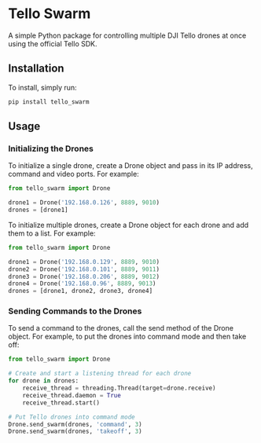 # Tello Swarm
A simple Python package for controlling multiple DJI Tello drones at once using the official Tello SDK.

## Installation
To install, simply run:

```python 
pip install tello_swarm
```

## Usage
### Initializing the Drones
To initialize a single drone, create a Drone object and pass in its IP address, command and video ports. For example:

```python 
from tello_swarm import Drone

drone1 = Drone('192.168.0.126', 8889, 9010)
drones = [drone1]
```

To initialize multiple drones, create a Drone object for each drone and add them to a list. For example:

```python 
from tello_swarm import Drone

drone1 = Drone('192.168.0.129', 8889, 9010)
drone2 = Drone('192.168.0.101', 8889, 9011)
drone3 = Drone('192.168.0.206', 8889, 9012)
drone4 = Drone('192.168.0.96', 8889, 9013)
drones = [drone1, drone2, drone3, drone4]
```

### Sending Commands to the Drones
To send a command to the drones, call the send method of the Drone object. For example, to put the drones into command mode and then take off:

```python 
from tello_swarm import Drone

# Create and start a listening thread for each drone
for drone in drones:
    receive_thread = threading.Thread(target=drone.receive)
    receive_thread.daemon = True
    receive_thread.start()

# Put Tello drones into command mode
Drone.send_swarm(drones, 'command', 3)
Drone.send_swarm(drones, 'takeoff', 3)
```
